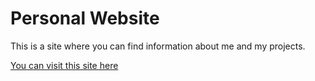 # Personal Website

This is a site where you can find information about me and my projects.

[You can visit this site here](https://pawl0wski.me)
